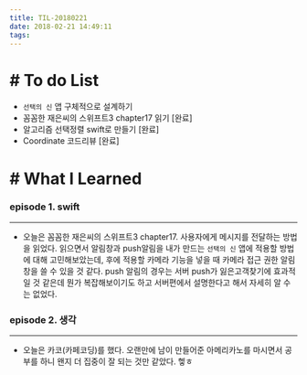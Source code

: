 ```yaml
---
title: TIL-20180221
date: 2018-02-21 14:49:11
tags: 
---
```


# # To do List

- `선택의 신` 앱 구체적으로 설계하기
- 꼼꼼한 재은씨의 스위프트3 chapter17 읽기 [완료]
- 알고리즘 선택정렬 swift로 만들기 [완료]
- Coordinate 코드리뷰 [완료]


# # What I Learned

### episode 1. swift

---

- 오늘은 꼼꼼한 재은씨의 스위프트3 chapter17. 사용자에게 메시지를 전달하는 방법을 읽었다. 읽으면서 알림창과 push알림을 내가 만드는 `선택의 신` 앱에 적용할 방법에 대해 고민해보았는데, 후에 적용할 카메라 기능을 넣을 때 카메라 접근 권한 알림창을 쓸 수 있을 것 같다. push 알림의 경우는 서버 push가 잃은고객찾기에 효과적일 것 같은데 뭔가 복잡해보이기도 하고 서버편에서 설명한다고 해서 자세히 알 수는 없었다.
  
  
### episode 2. 생각
  
---

- 오늘은 카코(카페코딩)를 했다. 오랜만에 남이 만들어준 아메리카노를 마시면서 공부를 하니 왠지 더 집중이 잘 되는 것만 같았다. 헿ㅎ
